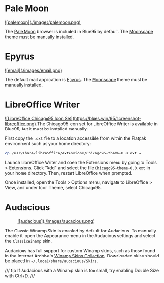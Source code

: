 # Pale Moon

<a href="../images/palemoon.png">
![palemoon](./images/palemoon.png)
</a>

The [Pale Moon](https://linux.palemoon.org) browser is included in Blue95 by default. The [Moonscape](https://addons.palemoon.org/addon/moonscape/) theme must be manually installed.

# Epyrus

<a href="../images/email.png">
![email](./images/email.png)
</a>

The default mail application is [Epyrus](http://www.epyrus.org). The [Moonscape](https://addons.epyrus.org/addon/moonscape/) theme must be manually installed.

# LibreOffice Writer

<a href="https://blues.win/95/screenshot-libreoffice.png">
![LibreOffice Chicago95 Icon Set](https://blues.win/95/screenshot-libreoffice.png)
</a>
The Chicago95 icon set for LibreOffice Writer is available in Blue95, but it must be installed manually.

First copy the `.oxt` file to a location accessible from within the Flatpak environment such as your home directory:

```bash
cp /usr/share/libreoffice/extensions/Chicago95-theme-0.0.oxt ~
```

Launch LibreOffice Writer and open the Extensions menu by going to Tools > Extensions. Click "Add" and select the file `Chicago95-theme-0.0.oxt` in your home directory. Then, restart LibreOffice when prompted.

Once installed, open the Tools > Options menu, navigate to LibreOffice > View, and under Icon Theme, select Chicago95.

# Audacious

<figure markdown>
<a href="../images/audacious.png">
![audacious](./images/audacious.png)
</a>
</figure>


The Classic Winamp Skin is enabled by default for Audacious. To manually enable it, open the Appearance menu in the Audacious settings and select the `ClassicWinamp` skin.

Audacious has full support for custom Winamp skins, such as those found in the Internet Archive's [Winamp Skins Collection](https://archive.org/details/winampskins). Downloaded skins should be placed in `~/.local/share/audacious/Skins`.

/// tip
If Audacious with a Winamp skin is too small, try enabling Double Size with Ctrl+D.
///



